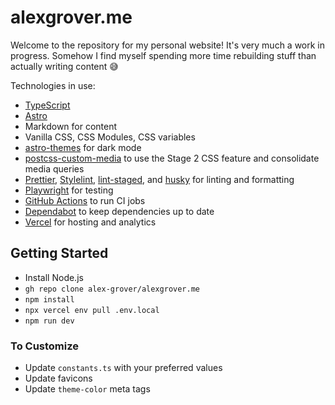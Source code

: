 # alexgrover.me

Welcome to the repository for my personal website! It's very much a work in progress. Somehow I find myself spending more time rebuilding stuff than actually writing content 😅

Technologies in use:

- [TypeScript](https://www.typescriptlang.org)
- [Astro](https://astro.build)
- Markdown for content
- Vanilla CSS, CSS Modules, CSS variables
- [astro-themes](https://github.com/alex-grover/astro-themes) for dark mode
- [postcss-custom-media](https://github.com/csstools/postcss-plugins/tree/main/plugins/postcss-custom-media) to use the Stage 2 CSS feature and consolidate media queries
- [Prettier](https://prettier.io), [Stylelint](https://stylelint.io), [lint-staged](https://github.com/okonet/lint-staged), and [husky](https://typicode.github.io/husky/#/) for linting and formatting
- [Playwright](https://playwright.dev) for testing
- [GitHub Actions](https://github.com/features/actions) to run CI jobs
- [Dependabot](https://github.com/features/security/) to keep dependencies up to date
- [Vercel](https://vercel.com) for hosting and analytics

## Getting Started

- Install Node.js
- `gh repo clone alex-grover/alexgrover.me`
- `npm install`
- `npx vercel env pull .env.local`
- `npm run dev`

### To Customize

- Update `constants.ts` with your preferred values
- Update favicons
- Update `theme-color` meta tags
